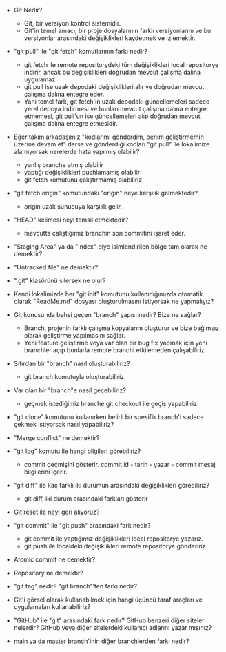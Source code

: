 - Git Nedir?
    * Git, bir versiyon kontrol sistemidir. 
    * Git'in temel amacı, bir proje dosyalarının farklı versiyonlarını ve bu versiyonlar arasındaki değişiklikleri kaydetmek ve izlemektir.

- "git pull" ile "git fetch" komutlarının farkı nedir?
    * git fetch ile remote repositorydeki tüm değişiklikleri local repositorye indirir, ancak bu değişiklikleri doğrudan mevcut çalışma dalına uygulamaz.
    * git pull ise uzak depodaki değişiklikleri alır ve doğrudan mevcut çalışma dalına entegre eder.
    * Yani temel fark, git fetch'in uzak depodaki güncellemeleri sadece yerel depoya indirmesi ve bunları mevcut çalışma dalına entegre etmemesi, git pull'un ise güncellemeleri alıp doğrudan mevcut çalışma dalına entegre etmesidir.

- Eğer takım arkadaşımız "kodlarımı gönderdim, benim geliştirmemin üzerine devam et" derse ve gönderdiği kodları "git pull" ile lokalimize alamıyorsak nerelerde hata yapılmış olabilir?
    * yanlış branche atmış olabilir
    * yaptığı değişiklikleri pushlamamış olabilir
    * git fetch komutunu çalıştırmamış olabiliriz.

- "git fetch origin" komutundaki "origin" neye karşılık gelmektedir?
    * origin uzak sunucuya karşılık gelir.

- "HEAD" kelimesi neyi temsil etmektedir?
    * mevcutta çalıştığımız branchin son commitini işaret eder.
    
- "Staging Area" ya da "Index" diye isimlendirilen bölge tam olarak ne demektir?
- "Untracked file" ne demektir?
- ".git" klasörünü silersek ne olur?
- Kendi lokalimizde her "git init" komutunu kullanıdığımızda otomatik olarak "ReadMe.md" dosyası oluşturulmasını istiyorsak ne yapmalıyız?
- Git konusunda bahsi geçen "branch" yapısı nedir? Bize ne sağlar?
    * Branch, projenin farklı çalışma kopyalarını oluşturur ve bize bağımsız olarak geliştirme yapılmasını sağlar.
    * Yeni feature geliştirme veya var olan bir bug fix yapmak için yeni branchler açıp bunlarla remote branchi etkilemeden çalışabiliriz.

- Sıfırdan bir "branch" nasıl oluşturabiliriz?
    * git branch <branchadi> komutuyla oluşturabiliriz.

- Var olan bir "branch"e nasıl geçebiliriz?
    * geçmek istediğimiz branche git checkout <branchadi> ile geçiş yapabiliriz.

- "git clone" komutunu kullanırken belirli bir spesifik branch'i sadece çekmek istiyorsak nasıl yapabiliriz?
- "Merge conflict" ne demektir?
- "git log" komutu ile hangi bilgileri görebiliriz?
    * commit geçmişini gösterir. commit id - tarih - yazar - commit mesajı bilgilerini içerir.

- "git diff" ile kaç farklı iki durumun arasındaki değişiklikleri görebiliriz?
    * git diff, iki durum arasındaki farkları gösterir
- Git reset ile neyi geri alıyoruz?
- "git commit" ile "git push" arasındaki fark nedir?
    * git commit ile yaptığımız değişiklikleri local repositorye yazarız.
    * git push ile localdeki değişiklikleri remote repositorye göndeririz.

- Atomic commit ne demektir?
- Repository ne demektir?
- "git tag" nedir? "git branch"’ten farkı nedir?
- Git'i görsel olarak kullanabilmek için hangi üçüncü taraf araçları ve uygulamaları kullanabiliriz?
- "GitHub" ile "git" arasındaki fark nedir? GitHub benzeri diğer siteler nelerdir? GitHub veya diğer sitelerdeki kullanıcı adlarını yazar mısınız?
- main ya da master branch'inin diğer branchlerden farkı nedir?
